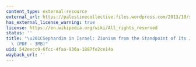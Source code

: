 ```yaml
---
content_type: external-resource
external_url: https://palestinecollective.files.wordpress.com/2013/10/sephardim-in-israel_-zionism-from-the-standpoint-of-its-jewish-victims.pdf
has_external_license_warning: true
license: https://en.wikipedia.org/wiki/All_rights_reserved
status: ''
title: "\u201CSephardim in Israel: Zionism from the Standpoint of Its Jewish Victims.\u201D\
  \ (PDF - 3MB)"
uid: 542eecc9-6fcc-4faa-936a-1887fe2ce14a
wayback_url: ''
---
```

